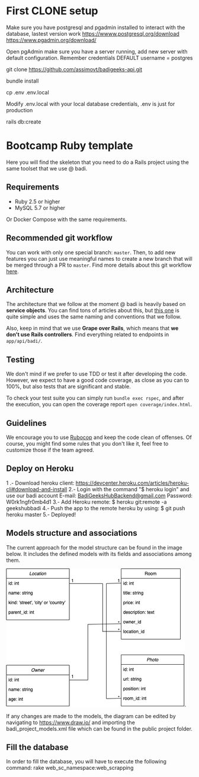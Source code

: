 # First CLONE setup
   Make sure you have postgresql and pgadmin installed to interact with the database, lastest version work
   https://wwww.postgresql.org/download
   https://www.pgadmin.org/download/
   
   Open pgAdmin make sure you have a server running, add new server with default configuration. Remember credentials
   DEFAULT username = postgres

   git clone https://github.com/assimovt/badigeeks-api.git
   
   bundle install
   
   cp .env .env.local

   Modify .env.local with your local database credentials, .env is just for production
   
   rails db:create

# Bootcamp Ruby template
Here you will find the skeleton that you need to do a Rails project using the same toolset that we use @ badi.

## Requirements
- Ruby 2.5 or higher
- MySQL 5.7 or higher

Or Docker Compose with the same requirements.

## Recommended git workflow
You can work with only one special branch: `master`. Then, to add new features you can just use meaningful names to create a new branch that will be merged through a PR to `master`. Find more details about this git workflow [here](https://guides.github.com/introduction/flow/).

## Architecture
The architecture that we follow at the moment @ badi is heavily based on **service objects**. You can find tons of articles about this, but [this one](https://medium.com/selleo/essential-rubyonrails-patterns-part-1-service-objects-1af9f9573ca1) is quite simple and uses the same naming and conventions that we follow.

Also, keep in mind that we use **Grape over Rails**, which means that **we don't use Rails controllers**. Find everything related to endpoints in `app/api/badi/`.

## Testing
We don't mind if we prefer to use TDD or test it after developing the code. However, we expect to have a good code coverage, as close as you can to 100%, but also tests that are significant and stable.

To check your test suite you can simply run `bundle exec rspec`, and after the execution, you can open the coverage report `open coverage/index.html`.

## Guidelines
We encourage you to use [Rubocop](https://github.com/rubocop-hq/rubocop) and keep the code clean of offenses. Of course, you might find some rules that you don't like it, feel free to customize those if the team agreed.


## Deploy on Heroku
1 .- Download heroku client:
  https://devcenter.heroku.com/articles/heroku-cli#download-and-install
2.- Login with the command  "$ heroku login" and use our badi account 
  E-mail: BadiGeeksHubBackend@gmail.com 
  Password: W0rk1ngfr0mb4d1
3.- Add Heroku remote:
  $ heroku git:remote -a geekshubbadi
4.- Push the app to the  remote heroku by using:
  $ git push heroku master
5.- Deployed!


## Models structure and associations
The current approach for the model structure can be found in the image below. It includes the defined models with its fields and associations among them. 

![models list](public/badi_project_models.png). 

If any changes are made to the models, the diagram can be edited by navigating to https://www.draw.io/ and importing the badi_project_models.xml file which can be found in the public project folder.

## Fill the database

In order to fill the database, you will have to execute the following command:
   rake web_sc_namespace:web_scrapping



